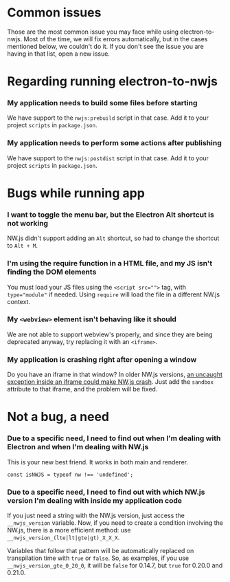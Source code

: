 # Common issues
Those are the most common issue you may face while using electron-to-nwjs. Most of the time, we will fix errors automatically, but in the cases mentioned below, we couldn't do it. If you don't see the issue you are having in that list, open a new issue.

# Regarding running electron-to-nwjs

### My application needs to build some files before starting
We have support to the `nwjs:prebuild` script in that case. Add it to your project `scripts` in `package.json`.

### My application needs to perform some actions after publishing
We have support to the `nwjs:postdist` script in that case. Add it to your project `scripts` in `package.json`.

# Bugs while running app

### I want to toggle the menu bar, but the Electron Alt shortcut is not working
NW.js didn't support adding an `Alt` shortcut, so had to change the shortcut to `Alt + M`.

### I'm using the require function in a HTML file, and my JS isn't finding the DOM elements
You must load your JS files using the `<script src="">` tag, with `type="module"` if needed. Using `require` will load the file in a different NW.js context.

### My `<webview>` element isn't behaving like it should
We are not able to support webview's properly, and since they are being deprecated anyway, try replacing it with an `<iframe>`.

### My application is crashing right after opening a window
Do you have an iframe in that window? In older NW.js versions, [an uncaught exception inside an iframe could make NW.js crash](https://github.com/nwjs/nw.js/issues/5148). Just add the `sandbox` attribute to that iframe, and the problem will be fixed.

# Not a bug, a need

### Due to a specific need, I need to find out when I'm dealing with Electron and when I'm dealing with NW.js
This is your new best friend. It works in both main and renderer.
```
const isNWJS = typeof nw !== 'undefined';
```

### Due to a specific need, I need to find out with which NW.js version I'm dealing with inside my application code
If you just need a string with the NW.js version, just access the `__nwjs_version` variable. Now, if you need to create a condition involving the NW.js, there is a more efficient method: use `__nwjs_version_(lte|lt|gte|gt)_X_X_X`.

Variables that follow that pattern will be automatically replaced on transpilation time with `true` or `false`. So, as examples, if you use `__nwjs_version_gte_0_20_0`, it will be `false` for 0.14.7, but `true` for 0.20.0 and 0.21.0.
